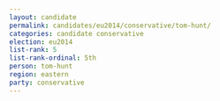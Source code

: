 ```yaml
---
layout: candidate
permalink: candidates/eu2014/conservative/tom-hunt/
categories: candidate conservative
election: eu2014
list-rank: 5
list-rank-ordinal: 5th
person: tom-hunt
region: eastern
party: conservative
---
```


